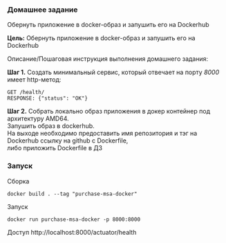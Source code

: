 ### Домашнее задание
Обернуть приложение в docker-образ и запушить его на Dockerhub

**Цель:**
Обернуть приложение в docker-образ и запушить его на Dockerhub

Описание/Пошаговая инструкция выполнения домашнего задания:

**Шаг 1.** Создать минимальный сервис, который отвечает на порту *8000*
имеет http-метод:
```
GET /health/
RESPONSE: {"status": "OK"}
```

**Шаг 2.** Cобрать локально образ приложения в докер контейнер под архитектуру AMD64.  
Запушить образ в dockerhub.  
На выходе необходимо предоставить имя репозитория и тэг на Dockerhub ссылку на github c Dockerfile,  
либо приложить Dockerfile в ДЗ

### Запуск
Сборка
```
docker build . --tag "purchase-msa-docker"
```

Запуск
```
docker run purchase-msa-docker -p 8000:8000
```
Доступ http://localhost:8000/actuator/health